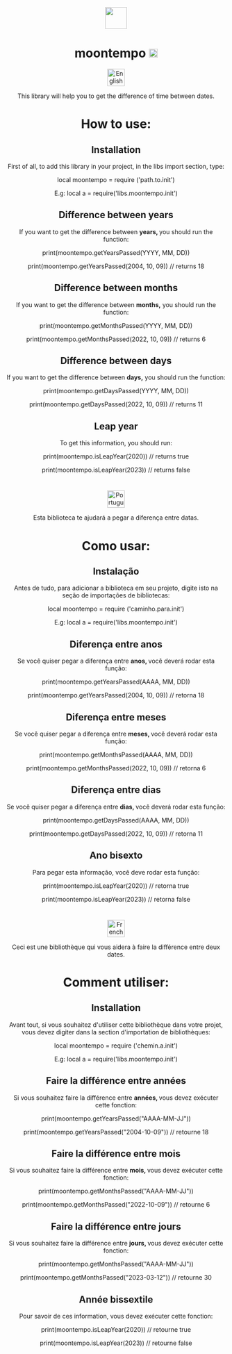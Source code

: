 <div align="center">

<img src="https://cdn.discordapp.com/attachments/1049058606181535795/1095451352378908782/moontempo_logo.png" width="50">

# moontempo <img src="https://creazilla-store.fra1.digitaloceanspaces.com/icons/3259762/lua-icon-sm.png" alt="Lua" width="20">

<img src="https://cdn-icons-png.flaticon.com/512/8281/8281549.png" alt="English" width="40">

<p>This library will help you to get the difference of time between dates.</p>

# How to use:

## Installation

<p>First of all, to add this library in your project, in the libs import section, type:</p>
<p>local moontempo = require ('path.to.init')</ṕ>
<p>E.g: local a = require('libs.moontempo.init')</p>

## Difference between years

<p>If you want to get the difference between <strong>years, </strong> you should run the function:</p>
<p>print(moontempo.getYearsPassed(YYYY, MM, DD))</p>
<p>print(moontempo.getYearsPassed(2004, 10, 09)) // returns 18 </p>

## Difference between months

<p>If you want to get the difference between <strong>months,</strong> you should run the function:</p>
<p>print(moontempo.getMonthsPassed(YYYY, MM, DD))</p>
<p>print(moontempo.getMonthsPassed(2022, 10, 09)) // returns 6 </p>

## Difference between days

<p>If you want to get the difference between <strong>days,</strong> you should run the function:</p>
<p>print(moontempo.getDaysPassed(YYYY, MM, DD))</p>
<p>print(moontempo.getDaysPassed(2022, 10, 09)) // returns 11 </p>

## Leap year

<p>To get this information, you should run:</p>
<p>print(moontempo.isLeapYear(2020)) // returns true</p>
<p>print(moontempo.isLeapYear(2023)) // returns false</p>

#

<img src="https://cdn-icons-png.flaticon.com/512/4087/4087479.png" alt="Portuguese" width="40">

<p>Esta biblioteca te ajudará a pegar a diferença entre datas.</p>

# Como usar:

## Instalação

<p>Antes de tudo, para adicionar a biblioteca em seu projeto, digite isto na seção de importações de bibliotecas:</p>

<p>local moontempo = require ('caminho.para.init')</ṕ>
<p>E.g: local a = require('libs.moontempo.init')</p>

## Diferença entre anos

<p>Se você quiser pegar a diferença entre <strong>anos, </strong> você deverá rodar esta função:</p>
<p>print(moontempo.getYearsPassed(AAAA, MM, DD))</p>
<p>print(moontempo.getYearsPassed(2004, 10, 09)) // retorna 18 </p>

## Diferença entre meses

<p>Se você quiser pegar a diferença entre <strong>meses, </strong> você deverá rodar esta função:</p>
<p>print(moontempo.getMonthsPassed(AAAA, MM, DD))</p>
<p>print(moontempo.getMonthsPassed(2022, 10, 09)) // retorna 6 </p>

## Diferença entre dias

<p>Se você quiser pegar a diferença entre <strong>dias, </strong> você deverá rodar esta função:</p>
<p>print(moontempo.getDaysPassed(AAAA, MM, DD))</p>
<p>print(moontempo.getDaysPassed(2022, 10, 09)) // retorna 11 </p>

## Ano bisexto

<p>Para pegar esta informação, você deve rodar esta função:</p>
<p>print(moontempo.isLeapYear(2020)) // retorna true</p>
<p>print(moontempo.isLeapYear(2023)) // retorna false</p>

#

<img src="https://cdn-icons-png.flaticon.com/512/330/330490.png" alt="French" width="40">

<p>Ceci est une bibliothèque qui vous aidera à faire la différence entre deux dates.</p>

# Comment utiliser:

## Installation

<p>Avant tout, si vous souhaitez d'utiliser cette bibliothèque dans votre projet, vous devez digiter dans la section d'importation de bibliothèques:</p>

<p>local moontempo = require ('chemin.a.init')</ṕ>
<p>E.g: local a = require('libs.moontempo.init')</p>

## Faire la différence entre années

<p>Si vous souhaitez faire la différence entre <strong>années, </strong>vous devez exécuter cette fonction:</p> 
<p>print(moontempo.getYearsPassed("AAAA-MM-JJ"))</p>
<p>print(moontempo.getYearsPassed("2004-10-09")) // retourne 18 </p>

## Faire la différence entre mois

<p>Si vous souhaitez faire la différence entre <strong>mois, </strong>vous devez exécuter cette fonction:</p>
<p>print(moontempo.getMonthsPassed("AAAA-MM-JJ"))</p>
<p>print(moontempo.getMonthsPassed("2022-10-09")) // retourne 6 </p>
  
## Faire la différence entre jours

<p>Si vous souhaitez faire la différence entre <strong>jours, </strong>vous devez exécuter cette fonction:</p>
<p>print(moontempo.getMonthsPassed("AAAA-MM-JJ"))</p>
<p>print(moontempo.getMonthsPassed("2023-03-12")) // retourne 30 </p>

## Année bissextile

<p>Pour savoir de ces information, vous devez exécuter cette fonction:</p>
<p>print(moontempo.isLeapYear(2020)) // retourne true</p>
<p>print(moontempo.isLeapYear(2023)) // retourne false</p>

#

</div>
